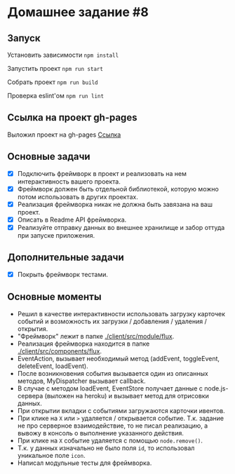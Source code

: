 # Домашнее задание #8

## Запуск

Установить зависимости `npm install`

Запустить проект `npm run start`

Собрать проект `npm run build`

Проверка eslint'ом `npm run lint`

## Ссылка на проект gh-pages

Выложил проект на gh-pages
[Ссылка](https://sukachevalex.github.io/shri-2018-2-homework-8/)


## Основные задачи

- [x] Подключить фреймворк в проект и реализовать на нем интерактивность вашего проекта. 
- [x] Фреймворк должен быть отдельной библиотекой, которую можно потом использовать в других проектах. 
- [x] Реализация фреймворка никак не должна быть завязана на ваш проект.
- [x] Описать в Readme API фреймворка.
- [x] Реализуйте отправку данных во внешнее хранилище и забор оттуда при запуске приложения.

## Дополнительные задачи

- [x] Покрыть фреймворк тестами.

## Основные моменты

* Решил в качестве интерактивности использовать загрузку карточек событий и возможность их загрузки / добавления / удаления / открытия.
* "Фреймворк" лежит в папке [./client/src/module/flux](https://github.com/SukachevAlex/shri-2018-2-homework-8/tree/master/client/src/module/flux).
* Реализация фреймворка находится в папке [./client/src/components/flux](https://github.com/SukachevAlex/shri-2018-2-homework-8/tree/master/client/src/components/flux). 
* EventAction, вызывает необходимый метод (addEvent, toggleEvent, deleteEvent, loadEvent).
* После возникновения события вызывается один из описанных методов, MyDispatcher вызывает callback.
* В случае с методом loadEvent, EventStore получает данные с node.js-сервера (выложен на heroku) и вызывает метод для отрисовки данных.
* При открытии вкладки с событиями загружаются карточки ивентов.
* При клике на `X` или `>` удаляется / открывается событие. Т.к. задание не про серверное взаимодействие, то не писал реализацию, а вывожу в консоль о выполнение указанного действия.
* При клике на `X` событие удаляется с помощью `node.remove()`.
* Т.к. у данных изначально не было поля `id`, то использовал уникальное поле `icon`.
* Написал модульные тесты для фреймворка.